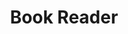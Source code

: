 ---
word: "true"

title: "Book Reader"

categories: ['']

tags: ['Book', 'Reader']

arwords: 'قارئ الكتاب'

arexps: []

enwords: ['Book Reader']

enexps: []

arlexicons: 'ق'

enlexicons: 'B'

authors: ['Ruqayya Roshdy']

translators: ['']

citations: 'مقدمة في حوسبة اللغة العربية'

sources: 'مركز الملك عبدالله بن عبدالعزيز الدولي لخدمة اللغة العربية'

slug: ""
---